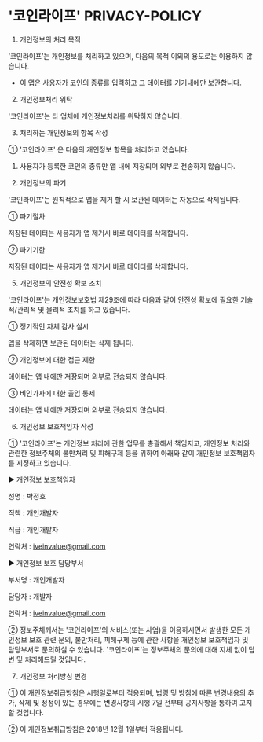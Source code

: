 # '코인라이프' PRIVACY-POLICY


1. 개인정보의 처리 목적

‘코인라이프’는 개인정보를 처리하고 있으며, 다음의 목적 이외의 용도로는 이용하지 않습니다.

- 이 앱은 사용자가 코인의 종류를 입력하고 그 데이터를 기기내에만 보관합니다.



2. 개인정보처리 위탁

'코인라이프'는 타 업체에 개인정보처리를 위탁하지 않습니다.



3. 처리하는 개인정보의 항목 작성 

① '코인라이프' 은 다음의 개인정보 항목을 처리하고 있습니다.

  1. 사용자가 등록한 코인의 종류만 앱 내에 저장되며 외부로 전송하지 않습니다.



4. 개인정보의 파기

'코인라이프'는 원칙적으로 앱을 제거 할 시 보관된 데이터는 자동으로 삭제됩니다.

① 파기절차 

저장된 데이터는 사용자가 앱 제거시 바로 데이터를 삭제합니다.

② 파기기한

저장된 데이터는 사용자가 앱 제거시 바로 데이터를 삭제합니다.



5. 개인정보의 안전성 확보 조치

'코인라이프'는 개인정보보호법 제29조에 따라 다음과 같이 안전성 확보에 필요한 기술적/관리적 및 물리적 조치를 하고 있습니다.

① 정기적인 자체 감사 실시 

앱을 삭제하면 보관된 데이터는 삭제 됩니다.

② 개인정보에 대한 접근 제한

데이터는 앱 내에만 저장되며 외부로 전송되지 않습니다.

③ 비인가자에 대한 출입 통제

데이터는 앱 내에만 저장되며 외부로 전송되지 않습니다.



6. 개인정보 보호책임자 작성

① '코인라이프'는 개인정보 처리에 관한 업무를 총괄해서 책임지고, 개인정보 처리와 관련한 정보주체의 불만처리 및 피해구제 등을 위하여 아래와 같이 개인정보 보호책임자를 지정하고 있습니다.

▶ 개인정보 보호책임자 

성명 : 박정호

직책 : 개인개발자

직급 : 개인개발자

연락처 : iveinvalue@gmail.com

▶ 개인정보 보호 담당부서

부서명 : 개인개발자

담당자 : 개발자

연락처 : iveinvalue@gmail.com

② 정보주체께서는 '코인라이프'의 서비스(또는 사업)을 이용하시면서 발생한 모든 개인정보 보호 관련 문의, 불만처리, 피해구제 등에 관한 사항을 개인정보 보호책임자 및 담당부서로 문의하실 수 있습니다. '코인라이프'는 정보주체의 문의에 대해 지체 없이 답변 및 처리해드릴 것입니다.



7. 개인정보 처리방침 변경

① 이 개인정보취급방침은 시행일로부터 적용되며, 법령 및 방침에 따른 변경내용의 추가, 삭제 및 정정이 있는 경우에는 변경사항의 시행 7일 전부터 공지사항을 통하여 고지할 것입니다. 

② 이 개인정보취급방침은 2018년 12월 1일부터 적용됩니다.
